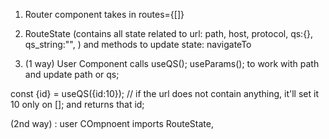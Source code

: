 1. Router component takes in routes={[]} <Router routes={[]} userRoles={[]} fallbackComponent={User}>

2. RouteState (contains all state related to url: path, host, protocol, qs:{}, qs_string:"", ) and methods to update state: navigateTo

3. (1 way) User Component calls useQS(); useParams(); to work with path and update path or qs;

const {id} = useQS({id:10}); // if the url does not contain anything, it'll set it 10 only on []; and returns that id;

(2nd way) : user COmpnoent imports RouteState,

